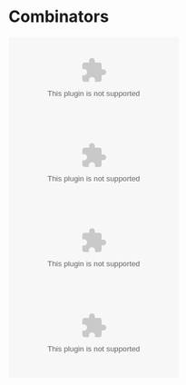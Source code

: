 # Combinators

![Union](union.doc)
![Intersect](intersect.doc)
![Difference](difference.doc)
![Lerp](lerp.doc)
